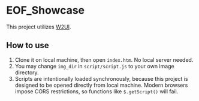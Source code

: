 # EOF_Showcase 

This project utilizes [W2UI](https://github.com/vitmalina/w2ui).

## How to use
1. Clone it on local machine, then open ```index.htm```. No local server needed.
2. You may change ```img_dir``` in ```script/script.js``` to your own image directory.
3. Scripts are intentionally loaded synchronously, because this project is designed to be opened directly from local machine. Modern browsers impose CORS restrictions, so functions like ```$.getScript()``` will fail.
